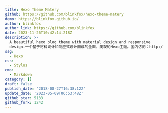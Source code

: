 ```yaml
---
title: Hexo Theme Matery
github: https://github.com/blinkfox/hexo-theme-matery
demo: https://blinkfox.github.io/
author: blinkfox
author_link: https://github.com/blinkfox
date: 2023-11-26T10:42:14.218Z
description: >-
  A beautiful hexo blog theme with material design and responsive
  design.一个基于材料设计和响应式设计而成的全面、美观的Hexo主题。国内访问：http://blinkfox.com
ssg:
  - Hexo
css:
  - Stylus
cms:
  - Markdown
category: []
draft: false
publish_date: '2018-08-27T16:38:12Z'
update_date: '2023-05-09T06:53:48Z'
github_star: 5133
github_fork: 1242
---
```

